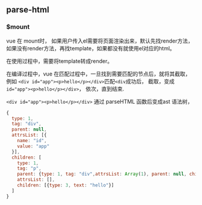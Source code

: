 ## parse-html
### $mount

vue 在 mount时， 如果用户传入el需要将页面渲染出来，默认先找render方法，如果没有render方法，再找template，如果都没有就使用el对应的html。

在使用过程中，需要将template转成render。

在编译过程中，vue 在匹配过程中，一旦找到需要匹配的节点后，就将其截取，例如
` <div id="app"><p>hello</p></div> `匹配`<div`成功后， 截取，变成`id="app"><p>hello</p></div>`， 依次，直到结束.


`<div id="app"><p>hello</p></div>` 通过 parseHTML 函数后变成ast 语法树，

```js
{
  type: 1,
  tag: "div",
  parent: null,
  attrsList: [{
    name: "id",
    value: "app"
  }],
  children: [
    type: 1,
    tag: "p",
    parent: {type: 1, tag: "div",attrsList: Array(1), parent: null, children: Array(1)},
    attrsList: [],
    children: [{type: 3, text: "hello"}]
  ]
}

```